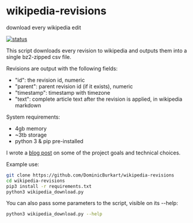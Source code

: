 # wikipedia-revisions
download every wikipedia edit

[![status](https://github.com/DominicBurkart/wikipedia-revisions/workflows/Python%20application/badge.svg)](https://github.com/DominicBurkart/wikipedia-revisions/actions?query=is%3Acompleted+branch%3Amaster)


This script downloads every revision to wikipedia and outputs them into a single bz2-zipped csv file.

Revisions are output with the following fields:
- "id": the revision id, numeric
- "parent": parent revision id (if it exists), numeric
- "timestamp": timestamp with timezone
- "text": complete article text after the revision is applied, in wikipedia markdown

System requirements:
- 4gb memory
- ~3tb storage
- python 3 & pip pre-installed

I wrote a [blog post](https://dominicburkart.com/blog/2020/big_data_and_small_computers.html) on some of the project 
goals and technical choices.


Example use:
```sh 
git clone https://github.com/DominicBurkart/wikipedia-revisions
cd wikipedia-revisions
pip3 install -r requirements.txt
python3 wikipedia_download.py
```

You can also pass some parameters to the script, visible on its --help:
```sh
python3 wikipedia_download.py --help
```